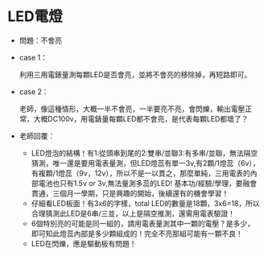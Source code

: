 # LED電燈

- 問題：不會亮

- case 1：
  
  利用三用電錶量測每顆LED是否會亮，並將不會亮的移除掉，再短路即可。

- case 2：
  
  老師，像這種情形，大概一半不會亮，一半要亮不亮，會閃爍，輸出電壓正常，大概DC100v，用電錶量每顆LED都不會亮，是代表每顆LED都壞了？

- 老師回覆：
  
  - LED燈泡的結構！有1:從頭串到尾的2:雙串/並聯3:有多串/並聯，無法隔空猜測，唯一還是要用電表量測，但LED燈蕊有單一3v,有2顆/1燈蕊（6v），有複顆/1燈蕊（9v，12v），所以不是一以貫之，那麼單純，三用電表的內部電池也只有1.5v or 3v,無法量測多蕊的LED! 基本功/經驗/學理，要融會貫通，三個月一學期，只是興趣的開始，後續還有的機會學習！
  - 仔細看LED板面！有3x6的字樣，total LED的數量是18顆，3x6=18，所以合理猜測此LED是6串/三並，以上是隔空推測，還需用電表驗證！
  - 6個特別亮的可能是同一組的，請用電表量測其中一顆的電壓？是多少，即可知此燈蕊內部是多少顆組成的！完全不亮那組可能有一顆不良！
  - LED在閃爍，應是驅動板有問題！
